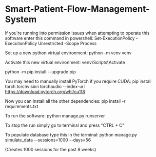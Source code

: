 # Smart-Patient-Flow-Management-System

If you're running into permission issues when attempting to operate this software enter this command in powershell: Set-ExecutionPolicy -ExecutionPolicy Unrestricted -Scope Process

Set up a new python virtual environment:
python -m venv venv

Activate this new virtual environment:
venv\Scripts\Activate

python -m pip install --upgrade pip

You may need to manually install PyTorch if you require CUDA:
pip install torch torchvision torchaudio --index-url https://download.pytorch.org/whl/cu118

Now you can install all the other dependencies:
pip install -r requirements.txt

To run the software:
python manage.py runserver

To stop the run simply go to terminal and press "CTRL + C"

To populate database type this in the terminal: python manage.py simulate_data --sessions=1000 --days=56

(Creates 1000 sessions for the past 8 weeks)
